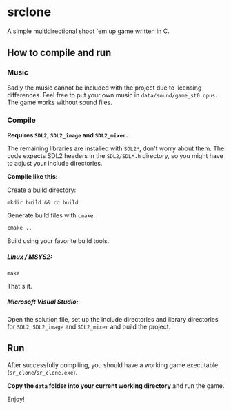# srclone
A simple multidirectional shoot 'em up game written in C. 


## How to compile and run

### Music
Sadly the music cannot be included with the project due to licensing differences.
Feel free to put your own music in `data/sound/game_st0.opus`.
The game works without sound files.

### Compile
**Requires `SDL2`, `SDL2_image` and `SDL2_mixer`.**

The remaining libraries are installed with `SDL2*`, don't worry about them.
The code expects SDL2 headers in the `SDL2/SDL*.h` directory,
so you might have to adjust your include directories.

**Compile like this:**

Create a build directory:

`mkdir build && cd build`

Generate build files with `cmake`:

`cmake ..`

Build using your favorite build tools.

##### Linux / MSYS2: 

`make`

That's it.

##### Microsoft Visual Studio:

Open the solution file, set up the include directories and library directories for 
`SDL2`, `SDL2_image` and `SDL2_mixer` and build the project.

## Run

After successfully compiling, you should have a working 
game executable (`sr_clone`/`sr_clone.exe`).

**Copy the `data` folder into your current working directory** and run the game.

Enjoy!
